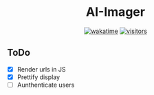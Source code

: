 <h1 align="center">AI-Imager</h1>
<p align="center">
<a href="https://wakatime.com/badge/github/Simatwa/ai-imager"><img src="https://wakatime.com/badge/github/Simatwa/ai-imager.svg" alt="wakatime"></a>
<a href="#"><img src="https://visitor-badge.glitch.me/badge?page_id=Simatwa.ai_imager&left_color=lime&right_color=red&left_text=Visitors" alt="visitors"></a>
</p>

## ToDo

- [x] Render urls in JS
- [x] Prettify display
- [ ] Aunthenticate users